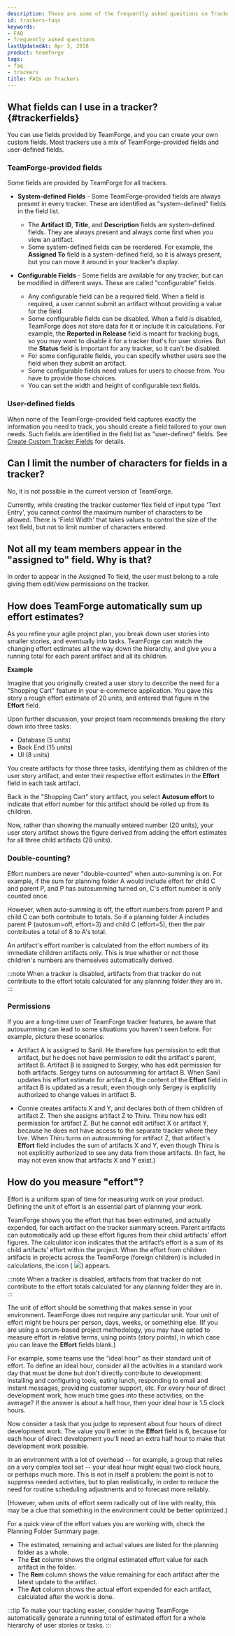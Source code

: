 ```yaml
---
description: These are some of the frequently asked questions on Trackers.
id: trackers-faqs
keywords:
- FAQ
- frequently asked questions
lastUpdatedAt: Apr 3, 2018
product: teamforge
tags:
- faq
- trackers
title: FAQs on Trackers
---
```



## What fields can I use in a tracker? {#trackerfields}

You can use fields provided by TeamForge, and you can create your own custom fields. Most trackers use a mix of TeamForge-provided fields and user-defined fields.

### TeamForge-provided fields
Some fields are provided by TeamForge for all trackers.

   * **System-defined Fields** - Some TeamForge-provided fields are always present in every tracker. These are identified as "system-defined" fields in the field list.

     * The **Artifact ID**, **Title**, and **Description** fields are system-defined fields. They are always present and always come first when you view an artifact. 
     * Some system-defined fields can be reordered. For example, the **Assigned To** field is a system-defined field, so it is always present, but you can move it around in your tracker's display.

   * **Configurable Fields** - Some fields are available for any tracker, but can be modified in different ways. These are called "configurable" fields.

     * Any configurable field can be a required field. When a field is required, a user cannot submit an artifact without providing a value for the field. 
     * Some configurable fields can be disabled. When a field is disabled, TeamForge does not store data for it or include it in calculations. For example, the **Reported in Release** field is meant for tracking bugs, so you may want to disable it for a tracker that's for user stories. But the **Status** field is important for any tracker, so it can't be disabled.
     * For some configurable fields, you can specify whether users see the field when they submit an artifact.
     * Some configurable fields need values for users to choose from. You have to provide those choices.
     * You can set the width and height of configurable text fields.

### User-defined fields

When none of the TeamForge-provided field captures exactly the information you need to track, you should create a field tailored to your own needs. Such fields are identified in the field list as "user-defined" fields. See [Create Custom Tracker Fields](../trackers-creatingatracker#customfields) for details.
<!-- site.data.alerts.hr_shaded -->

## Can I limit the number of characters for fields in a tracker?

No, it is not possible in the current version of TeamForge.

Currently, while creating the tracker customer flex field of input type 'Text Entry', you cannot control the maximum number of characters to be allowed. There is 'Field Width' that takes values to control the size of the text field, but not to limit number of characters entered.
<!-- site.data.alerts.hr_shaded -->

## Not all my team members appear in the "assigned to" field. Why is that?

In order to appear in the Assigned To field, the user must belong to a role giving them edit/view permissions on the tracker.

## How does TeamForge automatically sum up effort estimates?

As you refine your agile project plan, you break down user stories into smaller stories, and eventually into tasks. TeamForge can watch the changing effort estimates all the way down the hierarchy, and give you a running total for each parent artifact and all its children.

**Example**

Imagine that you originally created a user story to describe the need for a "Shopping Cart" feature in your e-commerce application. You gave this story a rough effort estimate of 20 units, and entered that figure in the **Effort** field.

Upon further discussion, your project team recommends breaking the story down into three tasks:

 * Database (5 units)
 * Back End (15 units)
 * UI (8 units)

You create artifacts for those three tasks, identifying them as children of the user story artifact, and enter their respective effort estimates in the **Effort** field in each task artifact.

Back in the "Shopping Cart" story artifact, you select **Autosum effort** to indicate that effort number for this artifact should be rolled up from its children.

Now, rather than showing the manually entered number (20 units), your user story artifact shows the figure derived from adding the effort estimates for all three child artifacts (28 units).

### Double-counting?

Effort numbers are never "double-counted" when auto-summing is on. For example, if the sum for planning folder A would include effort for child C and parent P, and P has autosumming turned on, C's effort number is only counted once.

However, when auto-summing is off, the effort numbers from parent P and child C can both contribute to totals. So if a planning folder A includes parent P (autosum=off, effort=3) and child C (effort=5), then the pair contributes a total of 8 to A's total.

An artifact's effort number is calculated from the effort numbers of its immediate children artifacts only. This is true whether or not those children's numbers are themselves automatically derived.

 :::note
 When a tracker is disabled, artifacts from that tracker do not contribute to the effort totals calculated for any planning folder they are in.
 :::

### Permissions

If you are a long-time user of TeamForge tracker features, be aware that autosumming can lead to some situations you haven't seen before. For example, picture these scenarios:

 * Artifact A is assigned to Sanil. He therefore has permission to edit that artifact, but he does not have permission to edit the artifact's parent, artifact B. Artifact B is assigned to Sergey, who has edit permission for both artifacts. Sergey turns on autosumming for artifact B. When Sanil updates his effort estimate for artifact A, the content of the **Effort** field in artifact B is updated as a result, even though only Sergey is explicitly authorized to change values in artifact B.

 * Connie creates artifacts X and Y, and declares both of them children of artifact Z. Then she assigns artifact Z to Thiru. Thiru now has edit permission for artifact Z. But he cannot edit artifact X or artifact Y, because he does not have access to the separate tracker where they live. When Thiru turns on autosumming for artifact Z, that artifact's **Effort** field includes the sum of artifacts X and Y, even though Thiru is not explicitly authorized to see any data from those artifacts. (In fact, he may not even know that artifacts X and Y exist.)
<!-- site.data.alerts.hr_shaded -->

## How do you measure "effort"?

Effort is a uniform span of time for measuring work on your product. Defining the unit of effort is an essential part of planning your work.

TeamForge shows you the effort that has been estimated, and actually expended, for each artifact on the tracker summary screen. Parent artifacts can automatically add up these effort figures from their child artifacts’ effort figures. The calculator icon indicates that the artifact’s effort is a sum of its child artifacts’ effort within the project. When the effort from children artifacts in projects across the TeamForge (foreign children) is included in calculations, the icon ( ![](/docs/assets/images/Includeartifactsacrossprojects.png))  appears.

 :::note
 When a tracker is disabled, artifacts from that tracker do not contribute to the effort totals calculated for any planning folder they are in.
 :::

The unit of effort should be something that makes sense in your environment. TeamForge does not require any particular unit. Your unit of effort might be hours per person, days, weeks, or something else. (If you are using a scrum-based project methodology, you may have opted to measure effort in relative terms, using points (story points), in which case you can leave the **Effort** fields blank.)

For example, some teams use the "ideal hour" as their standard unit of effort. To define an ideal hour, consider all the activities in a standard work day that must be done but don't directly contribute to development: installing and configuring tools, eating lunch, responding to email and instant messages, providing customer support, etc. For every hour of direct development work, how much time goes into these activities, on the average? If the answer is about a half hour, then your ideal hour is 1.5 clock hours.

Now consider a task that you judge to represent about four hours of direct development work. The value you'll enter in the **Effort** field is 6, because for each hour of direct development you'll need an extra half hour to make that development work possible.

In an environment with a lot of overhead -- for example, a group that relies on a very complex tool set -- your ideal hour might equal two clock hours, or perhaps much more. This is not in itself a problem: the point is not to suppress needed activities, but to plan realistically, in order to reduce the need for routine scheduling adjustments and to forecast more reliably.

(However, when units of effort seem radically out of line with reality, this may be a clue that something in the environment could be better optimized.)

For a quick view of the effort values you are working with, check the Planning Folder Summary page.

 * The estimated, remaining and actual values are listed for the planning folder as a whole.
 * The **Est** column shows the original estimated effort value for each artifact in the folder.
 * The **Rem** column shows the value remaining for each artifact after the latest update to the artifact.
 * The **Act** column shows the actual effort expended for each artifact, calculated after the work is done.

 :::tip
 To make your tracking easier, consider having TeamForge automatically generate a running total of estimated effort for a whole hierarchy of user stories or tasks.
 :::
